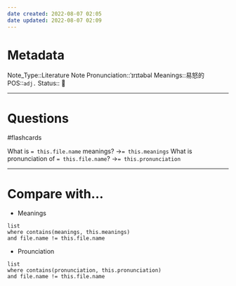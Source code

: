 ```yaml
---
date created: 2022-08-07 02:05
date updated: 2022-08-07 02:09
---
```


# Metadata

Note_Type::Literature Note
Pronunciation::ˈɪrɪtəbəl
Meanings::易怒的
POS::`adj.`
Status:: 👶

---

# Questions

#flashcards

What is `= this.file.name` meanings? ->`= this.meanings` <!--SR:!2022-08-27,15,270-->
What is pronunciation of `= this.file.name`? ->`= this.pronunciation` <!--SR:!2022-08-31,19,290-->

---

# Compare with...

- Meanings

```dataview
list
where contains(meanings, this.meanings)
and file.name != this.file.name
```

- Prounciation

```dataview
list
where contains(pronunciation, this.pronunciation)
and file.name != this.file.name
```
